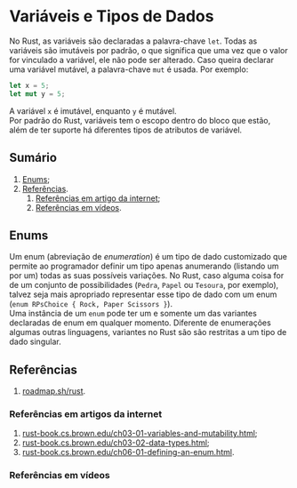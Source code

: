 # Variáveis e Tipos de Dados

No Rust, as variáveis são declaradas a palavra-chave `let`. Todas as variáveis são imutáveis por padrão, o que significa que uma vez que o valor for vinculado a variável, ele não pode ser alterado. Caso queira declarar uma variável mutável, a palavra-chave `mut` é usada. Por exemplo:

```rust
let x = 5;
let mut y = 5;
```

A variável `x` é imutável, enquanto `y` é mutável.  
Por padrão do Rust, variáveis tem o escopo dentro do bloco que estão, além de ter suporte há diferentes tipos de atributos de variável.

## Sumário

1. [Enums](#enums);
2. [Referências](#referências).
   1. [Referências em artigo da internet](#referências-em-artigos-da-internet);
   2. [Referências em vídeos](#referências-em-vídeos).

## Enums

Um enum (abreviação de _enumeration_) é um tipo de dado customizado que permite ao programador definir um tipo apenas anumerando (listando um por um) todas as suas possíveis variações. No Rust, caso alguma coisa for de um conjunto de possibilidades (`Pedra`, `Papel` ou `Tesoura`, por exemplo), talvez seja mais apropriado representar esse tipo de dado com um enum (`enum RPsChoice { Rock, Paper Scissors }`).  
Uma instância de um `enum` pode ter um e somente um das variantes declaradas de enum em qualquer momento. Diferente de enumerações algumas outras linguagens, variantes no Rust são são restritas a um tipo de dado singular.

## Referências

1. [roadmap.sh/rust](https://roadmap.sh/rust).

### Referências em artigos da internet

1. [rust-book.cs.brown.edu/ch03-01-variables-and-mutability.html](https://rust-book.cs.brown.edu/ch03-01-variables-and-mutability.html);
2. [rust-book.cs.brown.edu/ch03-02-data-types.html](https://rust-book.cs.brown.edu/ch03-02-data-types.html);
3. [rust-book.cs.brown.edu/ch06-01-defining-an-enum.html](https://rust-book.cs.brown.edu/ch06-01-defining-an-enum.html).

### Referências em vídeos
